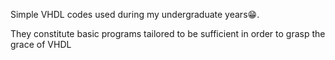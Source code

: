 Simple VHDL codes used during my undergraduate years😁.

They constitute basic programs tailored to be sufficient in order to grasp the grace of VHDL
